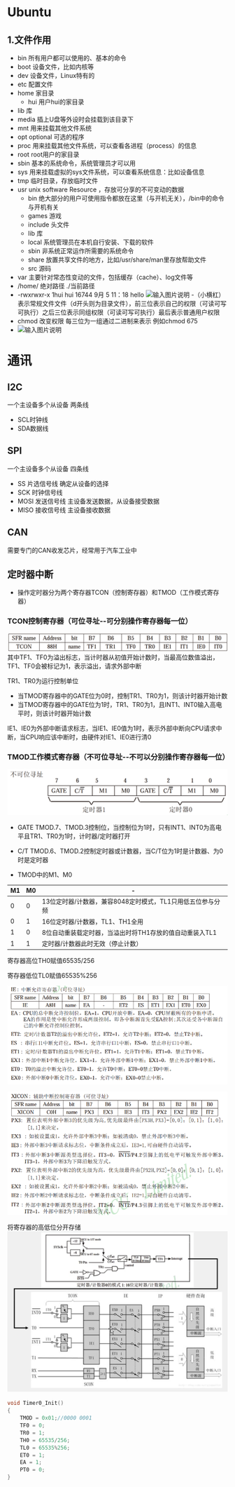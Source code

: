 # Ubuntu
## 1.文件作用
* bin 所有用户都可以使用的、基本的命令
* boot 设备文件，比如内核等
* dev 设备文件，Linux特有的
* etc 配置文件
* home 家目录
	* hui 用户hui的家目录
* lib 库
* media 插上U盘等外设时会挂载到该目录下
* mnt 用来挂载其他文件系统
* opt optional 可选的程序
* proc 用来挂载其他文件系统，可以查看各进程（process）的信息
* root root用户的家目录
* sbin 基本的系统命令，系统管理员才可以用
* sys 用来挂载虚拟的sys文件系统，可以查看系统信息：比如设备信息
* tmp 临时目录，存放临时文件
* usr unix software Resource ，存放可分享的不可变动的数据
	* bin 绝大部分的用户可使用指令都放在这里（与开机无关），/bin中的命令与开机有关
	* games 游戏
	* include 头文件
	* lib 库
	* local 系统管理员在本机自行安装、下载的软件
	* sbin 非系统正常运作所需要的系统命令
	* share 放置共享文件的地方，比如/usr/share/man里存放帮助文件
	* src 源码
* var 主要针对常态性变动的文件，包括缓存（cache）、log文件等 
* /home/ 绝对路径     ./当前路径
* -rwxrwxr-x 1hui hui 16744 9月 5 11：18 hello
![输入图片说明](/imgs/2023-09-05/477XQBpvYdJextpW.png)
-（小横杠）表示常规文件文件（d开头则为目录文件），前三位表示自己的权限（可读可写可执行）之后三位表示同组权限（可读可写可执行）最后表示普通用户权限
* chmod 改变权限 每三位为一组通过二进制来表示 例如chmod 675
* ![输入图片说明](/imgs/2023-09-05/7aZmirmjW4Ac9rdC.png)
# 通讯
##  I2C
一个主设备多个从设备
两条线
* SCL时钟线
* SDA数据线
## SPI
一个主设备多个从设备
四条线
* SS 片选信号线 确定从设备的选择
* SCK 时钟信号线
* MOSI 发送信号线 主设备发送数据，从设备接受数据
* MISO 接收信号线 主设备接收数据
## CAN
需要专门的CAN收发芯片，经常用于汽车工业中
## 定时器中断
* 操作定时器分为两个寄存器TCON（控制寄存器）和TMOD（工作模式寄存器）
### TCON控制寄存器（可位寻址--可分别操作寄存器每一位）
![Alt text](Snipaste_2023-12-12_08-21-36.png)
其中TF1、TF0为溢出标志，当计时器从初值开始计数时，当最高位数值溢出，TF1、TF0会被标记为1，表示溢出，请求外部中断

TR1、TR0为运行控制单位
* 当TMOD寄存器中的GATE位为0时，控制TR1、TR0为1，则该计时器开始计数
* 当TMOD寄存器中的GATE位为1时，TR1、TR0为1，且INT1、INT0输入高电平时，则该计时器开始计数

IE1、IE0为外部中断请求标志，当IE1、IE0值为1时，表示外部中断向CPU请求中断，当CPU响应该中断时，由硬件对IE1、IE0进行清0

### TMOD工作模式寄存器（不可位寻址--不可以分别操作寄存器每一位）
![Alt text](Snipaste_2023-12-12_19-55-50.png)
* GATE TMOD.7、TMOD.3控制位，当控制位为1时，只有INT1、INT0为高电平且TR1、TR0为1时，计时器/定时器打开

* C/T TMOD.6、TMOD.2控制定时器或计数器，当C/T位为1时是计数器、为0时是定时器

* TMOD中的M1、M0


|M1|M0|-|
|--|--|--
|0|0|13位定时器/计数器，兼容8048定时模式，TL1只用低五位参与分频  
|0|1|16位定时器/计数器，TL1、TH1全用
|1|0|8位自动重装载定时器，当溢出时将TH1存放的值自动重装入TL1
|1|1|定时器/计数器此时无效（停止计数）

寄存器高位TH0赋值65535/256

寄存器低位TL0赋值65535%256

![Alt text](Snipaste_2023-12-13_21-16-27.png)

![Alt text](Snipaste_2023-12-13_21-18-17.png)

将寄存器的高低位分开存储
![Alt text](Snipaste_2023-12-13_20-59-51.png)

~~~c
void Timer0_Init()
{
	TMOD = 0x01;//0000 0001
	TF0 = 0;
	TR0 = 1;
	TH0 = 65535/256;
	TL0 = 65535%256;
	ET0 = 1;
	EA = 1;
	PT0 = 0;
}
~~~